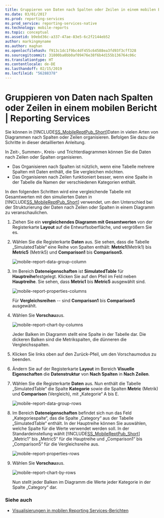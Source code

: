 ```yaml
---
title: Gruppieren von Daten nach Spalten oder Zeilen in einem mobilen Bericht | Reporting Services | Microsoft-Dokumentation
ms.date: 03/01/2017
ms.prod: reporting-services
ms.prod_service: reporting-services-native
ms.technology: mobile-reports
ms.topic: conceptual
ms.assetid: b9ebd36c-a337-47ae-83e5-6c2f2144eb52
author: markingmyname
ms.author: maghan
ms.openlocfilehash: f913c1dc1f9bc4df455c64588ea3fd93f3cff328
ms.sourcegitcommit: 31800ba0bb0af09476e38f6b4d155b136764c06c
ms.translationtype: HT
ms.contentlocale: de-DE
ms.lasthandoff: 02/15/2019
ms.locfileid: "56288378"
---
```

# <a name="group-data-by-columns-or-rows-in-a-mobile-report--reporting-services"></a>Gruppieren von Daten nach Spalten oder Zeilen in einem mobilen Bericht | Reporting Services
Sie können in [!INCLUDE[SS_MobileReptPub_Short](../../includes/ss-mobilereptpub-short.md)]Daten in vielen Arten von Diagrammen nach Spalten oder Zeilen organisieren. Befolgen Sie dazu die Schritte in dieser detaillierten Anleitung.

In Zeit-, Summen-, Kreis- und Trichterdiagrammen können Sie die Daten nach Zeilen oder Spalten organisieren. 
* Das Organisieren nach Spalten ist nützlich, wenn eine Tabelle mehrere Spalten mit Daten enthält, die Sie vergleichen möchten. 
* Das Organisieren nach Zeilen funktioniert besser, wenn eine Spalte in der Tabelle die Namen der verschiedenen Kategorien enthält. 

In den folgenden Schritten wird eine vergleichende Tabelle mit Gesamtwerten mit den simulierten Daten in [!INCLUDE[SS_MobileReptPub_Short](../../includes/ss-mobilereptpub-short.md)] verwendet, um den Unterschied bei der Strukturierung der Daten nach Zeilen oder Spalten in einem Diagramm zu veranschaulichen.  

1. Ziehen Sie ein **vergleichendes Diagramm mit Gesamtwerten** von der Registerkarte **Layout** auf die Entwurfsoberfläche, und vergrößern Sie es.

2. Wählen Sie die Registerkarte **Daten** aus. Sie sehen, dass die Tabelle „SimulatedTable“ eine Reihe von Spalten enthält: **Metric1**(Metrik1) bis **Metric5** (Metrik5) und **Comparison1** bis **Comparison5**. 

   ![mobile-report-data-group-column](../../reporting-services/mobile-reports/media/mobile-report-data-group-column.png)

3. Im Bereich **Dateneigenschaften** ist **SimulatedTable** für **Hauptreihe**festgelegt. Klicken Sie auf den Pfeil im Feld neben **Hauptreihe**. Sie sehen, dass **Metric1** bis **Metric5** ausgewählt sind.

   ![mobile-report-properties-columns](../../reporting-services/mobile-reports/media/mobile-report-properties-columns.png)

   Für **Vergleichsreihen** --  sind **Comparison1** bis **Comparison5** ausgewählt.
   
4. Wählen Sie **Vorschau**aus.

   ![mobile-report-chart-by-columns](../../reporting-services/mobile-reports/media/mobile-report-chart-by-columns.png)

   Jeder Balken im Diagramm stellt eine Spalte in der Tabelle dar. Die dickeren Balken sind die Metrikspalten, die dünneren die Vergleichsspalten.

5. Klicken Sie links oben auf den Zurück-Pfeil, um den Vorschaumodus zu beenden.

6. Ändern Sie auf der Registerkarte **Layout** im Bereich **Visuelle Eigenschaften** die **Datenstruktur** von **Nach Spalten** in **Nach Zeilen**.  

7. Wählen Sie die Registerkarte **Daten** aus. Nun enthält die Tabelle „SimulatedTable“ die Spalte **Kategorie** sowie die Spalten **Metric** (Metrik) und **Comparison** (Vergleich), mit „Kategorie“ A bis E. 

   ![mobile-report-data-group-rows](../../reporting-services/mobile-reports/media/mobile-report-data-group-rows.png)

8.  Im Bereich **Dateneigenschaften** befindet sich nun das Feld „Kategoriespalte“, das die Spalte „Category“ aus der Tabelle „SimulatedTable“ enthält. In der Hauptreihe können Sie auswählen, welche Spalte für die Werte verwendet werden soll. In der Standardeinstellung wählt [!INCLUDE[SS_MobileReptPub_Short](../../includes/ss-mobilereptpub-short.md)] „Metric1“ bis „Metric5“ für die Hauptreihe und „Comparison1“ bis „Comparison5“ für die Vergleichsreihe aus. 

    ![mobile-report-properties-rows](../../reporting-services/mobile-reports/media/mobile-report-properties-rows.png)

9. Wählen Sie **Vorschau**aus.

   ![mobile-report-chart-by-rows](../../reporting-services/mobile-reports/media/mobile-report-chart-by-rows.png)

   Nun stellt jeder Balken im Diagramm die Werte jeder Kategorie in der Spalte „Category“ dar.

### <a name="see-also"></a>Siehe auch
* [Visualisierungen in mobilen Reporting Services-Berichten](../../reporting-services/mobile-reports/add-visualizations-to-reporting-services-mobile-reports.md)
